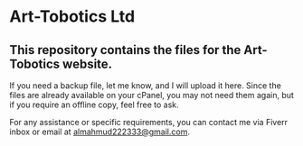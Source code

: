 # Art-Tobotics Ltd

## This repository contains the files for the Art-Tobotics website.  

If you need a backup file, let me know, and I will upload it here. Since the files are already available on your cPanel, you may not need them again, but if you require an offline copy, feel free to ask.  

For any assistance or specific requirements, you can contact me via Fiverr inbox or email at almahmud222333@gmail.com.  
